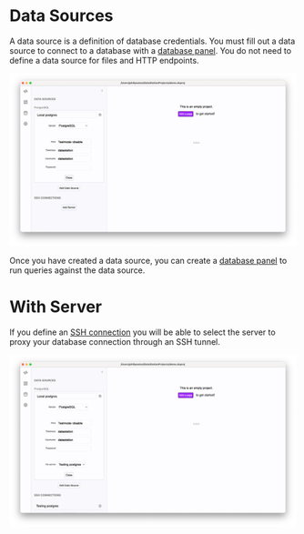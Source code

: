 # Data Sources

A data source is a definition of database credentials. You must fill
out a data source to connect to a database with a [database
panel](./Panels/Database_Panels.md). You do not need to define a data
source for files and HTTP endpoints.

![A PostgreSQL data source](/tutorials/basic-data-source.png)

Once you have created a data source, you can create a [database
panel](./Panels/Database_Panels.md) to run queries against the data
source.

# With Server

If you define an [SSH connection](./SSH_Connections.md) you will be
able to select the server to proxy your database connection through an
SSH tunnel.

![A PostgreSQL data source with proxy](/tutorials/basic-data-source-proxy.png)
